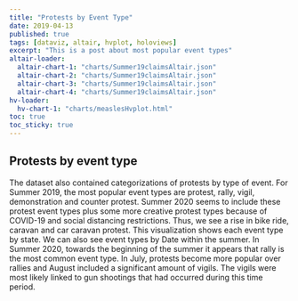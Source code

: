 ```yaml
---
title: "Protests by Event Type"
date: 2019-04-13
published: true
tags: [dataviz, altair, hvplot, holoviews]
excerpt: "This is a post about most popular event types"
altair-loader:
  altair-chart-1: "charts/Summer19claimsAltair.json"
  altair-chart-2: "charts/Summer19claimsAltair.json"
  altair-chart-3: "charts/Summer19claimsAltair.json"
  altair-chart-4: "charts/Summer19claimsAltair.json"
hv-loader:
  hv-chart-1: "charts/measlesHvplot.html"
toc: true
toc_sticky: true
---
```



## Protests by event type 

The dataset also contained categorizations of protests by type of event. For Summer 2019, the most popular event types are protest, rally, vigil, demonstration and counter protest. Summer 2020 seems to include these protest event types plus some more creative protest types because of COVID-19 and social distancing restrictions. Thus, we see a rise in bike ride, caravan and car caravan protest. This visualization shows each event type by state. We can also see event types by Date within the summer. In Summer 2020, towards the beginning of the summer it appears that rally is the most common event type. In July, protests become more popular over rallies and August included a significant amount of vigils. The vigils were most likely linked to gun shootings that had occurred during this time period. 

<div id="altair-chart-1"></div>
<div id="altair-chart-2"></div>
<div id="altair-chart-3"></div>
<div id="altair-chart-4"></div>

